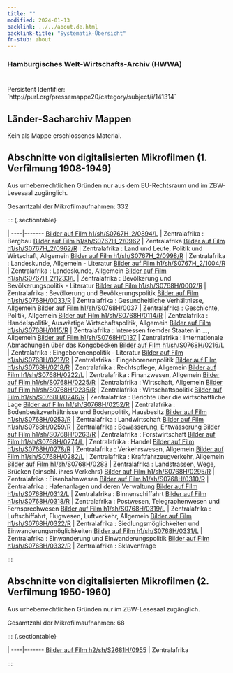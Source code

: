 ```yaml
---
title: ""
modified: 2024-01-13
backlink: ../../about.de.html
backlink-title: "Systematik-Übersicht"
fn-stub: about
---
```


### Hamburgisches Welt-Wirtschafts-Archiv (HWWA)

# 

<div class="hint">Persistent Identifier: `http://purl.org/pressemappe20/category/subject/i/141314`</div>







## Länder-Sacharchiv Mappen





Kein als Mappe erschlossenes Material.



<a id="filmsections" />

## Abschnitte von digitalisierten Mikrofilmen (1. Verfilmung 1908-1949)

<p>Aus urheberrechtlichen Gründen nur aus dem EU-Rechtsraum und im ZBW-Lesesaal zugänglich.</p>


<p>Gesamtzahl der Mikrofilmaufnahmen: 332</p>





::: {.sectiontable}

 | 
----|-------
<a class="btn" href="https://pm20.zbw.eu/film/h1/sh/S0767H_2/0894/L" rel="nofollow">Bilder auf Film h1/sh/S0767H_2/0894/L</a> | Zentralafrika : Bergbau
<a class="btn" href="https://pm20.zbw.eu/film/h1/sh/S0767H_2/0962" rel="nofollow">Bilder auf Film h1/sh/S0767H_2/0962</a> | Zentralafrika
<a class="btn" href="https://pm20.zbw.eu/film/h1/sh/S0767H_2/0962/R" rel="nofollow">Bilder auf Film h1/sh/S0767H_2/0962/R</a> | Zentralafrika : Land und Leute, Politik und Wirtschaft, Allgemein
<a class="btn" href="https://pm20.zbw.eu/film/h1/sh/S0767H_2/0998/R" rel="nofollow">Bilder auf Film h1/sh/S0767H_2/0998/R</a> | Zentralafrika : Landeskunde, Allgemein - Literatur
<a class="btn" href="https://pm20.zbw.eu/film/h1/sh/S0767H_2/1004/R" rel="nofollow">Bilder auf Film h1/sh/S0767H_2/1004/R</a> | Zentralafrika : Landeskunde, Allgemein
<a class="btn" href="https://pm20.zbw.eu/film/h1/sh/S0767H_2/1233/L" rel="nofollow">Bilder auf Film h1/sh/S0767H_2/1233/L</a> | Zentralafrika : Bevölkerung und Bevölkerungspolitik - Literatur
<a class="btn" href="https://pm20.zbw.eu/film/h1/sh/S0768H/0002/R" rel="nofollow">Bilder auf Film h1/sh/S0768H/0002/R</a> | Zentralafrika : Bevölkerung und Bevölkerungspolitik
<a class="btn" href="https://pm20.zbw.eu/film/h1/sh/S0768H/0033/R" rel="nofollow">Bilder auf Film h1/sh/S0768H/0033/R</a> | Zentralafrika : Gesundheitliche Verhältnisse, Allgemein
<a class="btn" href="https://pm20.zbw.eu/film/h1/sh/S0768H/0037" rel="nofollow">Bilder auf Film h1/sh/S0768H/0037</a> | Zentralafrika : Geschichte, Politik, Allgemein
<a class="btn" href="https://pm20.zbw.eu/film/h1/sh/S0768H/0114/R" rel="nofollow">Bilder auf Film h1/sh/S0768H/0114/R</a> | Zentralafrika : Handelspolitik, Auswärtige Wirtschaftspolitik, Allgemein
<a class="btn" href="https://pm20.zbw.eu/film/h1/sh/S0768H/0115/R" rel="nofollow">Bilder auf Film h1/sh/S0768H/0115/R</a> | Zentralafrika : Interessen fremder Staaten in …, Allgemein
<a class="btn" href="https://pm20.zbw.eu/film/h1/sh/S0768H/0137" rel="nofollow">Bilder auf Film h1/sh/S0768H/0137</a> | Zentralafrika : Internationale Abmachungen über das Kongobecken
<a class="btn" href="https://pm20.zbw.eu/film/h1/sh/S0768H/0216/L" rel="nofollow">Bilder auf Film h1/sh/S0768H/0216/L</a> | Zentralafrika : Eingeborenenpolitik - Literatur
<a class="btn" href="https://pm20.zbw.eu/film/h1/sh/S0768H/0217/R" rel="nofollow">Bilder auf Film h1/sh/S0768H/0217/R</a> | Zentralafrika : Eingeborenenpolitik
<a class="btn" href="https://pm20.zbw.eu/film/h1/sh/S0768H/0218/R" rel="nofollow">Bilder auf Film h1/sh/S0768H/0218/R</a> | Zentralafrika : Rechtspflege, Allgemein
<a class="btn" href="https://pm20.zbw.eu/film/h1/sh/S0768H/0222/L" rel="nofollow">Bilder auf Film h1/sh/S0768H/0222/L</a> | Zentralafrika : Finanzwesen, Allgemein
<a class="btn" href="https://pm20.zbw.eu/film/h1/sh/S0768H/0225/R" rel="nofollow">Bilder auf Film h1/sh/S0768H/0225/R</a> | Zentralafrika : Wirtschaft, Allgemein
<a class="btn" href="https://pm20.zbw.eu/film/h1/sh/S0768H/0235/R" rel="nofollow">Bilder auf Film h1/sh/S0768H/0235/R</a> | Zentralafrika : Wirtschaftspolitik
<a class="btn" href="https://pm20.zbw.eu/film/h1/sh/S0768H/0246/R" rel="nofollow">Bilder auf Film h1/sh/S0768H/0246/R</a> | Zentralafrika : Berichte über die wirtschaftliche Lage
<a class="btn" href="https://pm20.zbw.eu/film/h1/sh/S0768H/0252/R" rel="nofollow">Bilder auf Film h1/sh/S0768H/0252/R</a> | Zentralafrika : Bodenbesitzverhältnisse und Bodenpolitik, Hausbesitz
<a class="btn" href="https://pm20.zbw.eu/film/h1/sh/S0768H/0253/R" rel="nofollow">Bilder auf Film h1/sh/S0768H/0253/R</a> | Zentralafrika : Landwirtschaft
<a class="btn" href="https://pm20.zbw.eu/film/h1/sh/S0768H/0259/R" rel="nofollow">Bilder auf Film h1/sh/S0768H/0259/R</a> | Zentralafrika : Bewässerung, Entwässerung
<a class="btn" href="https://pm20.zbw.eu/film/h1/sh/S0768H/0263/R" rel="nofollow">Bilder auf Film h1/sh/S0768H/0263/R</a> | Zentralafrika : Forstwirtschaft
<a class="btn" href="https://pm20.zbw.eu/film/h1/sh/S0768H/0274/L" rel="nofollow">Bilder auf Film h1/sh/S0768H/0274/L</a> | Zentralafrika : Handel
<a class="btn" href="https://pm20.zbw.eu/film/h1/sh/S0768H/0278/R" rel="nofollow">Bilder auf Film h1/sh/S0768H/0278/R</a> | Zentralafrika : Verkehrswesen, Allgemein
<a class="btn" href="https://pm20.zbw.eu/film/h1/sh/S0768H/0282/L" rel="nofollow">Bilder auf Film h1/sh/S0768H/0282/L</a> | Zentralafrika : Kraftfahrzeugverkehr, Allgemein
<a class="btn" href="https://pm20.zbw.eu/film/h1/sh/S0768H/0283" rel="nofollow">Bilder auf Film h1/sh/S0768H/0283</a> | Zentralafrika : Landstrassen, Wege, Brücken (einschl. ihres Verkehrs)
<a class="btn" href="https://pm20.zbw.eu/film/h1/sh/S0768H/0295/R" rel="nofollow">Bilder auf Film h1/sh/S0768H/0295/R</a> | Zentralafrika : Eisenbahnwesen
<a class="btn" href="https://pm20.zbw.eu/film/h1/sh/S0768H/0310/R" rel="nofollow">Bilder auf Film h1/sh/S0768H/0310/R</a> | Zentralafrika : Hafenanlagen und deren Verwaltung
<a class="btn" href="https://pm20.zbw.eu/film/h1/sh/S0768H/0312/L" rel="nofollow">Bilder auf Film h1/sh/S0768H/0312/L</a> | Zentralafrika : Binnenschiffahrt
<a class="btn" href="https://pm20.zbw.eu/film/h1/sh/S0768H/0318/R" rel="nofollow">Bilder auf Film h1/sh/S0768H/0318/R</a> | Zentralafrika : Postwesen, Telegraphenwesen und Fernsprechwesen
<a class="btn" href="https://pm20.zbw.eu/film/h1/sh/S0768H/0319/L" rel="nofollow">Bilder auf Film h1/sh/S0768H/0319/L</a> | Zentralafrika : Luftschiffahrt, Flugwesen, Luftverkehr, Allgemein
<a class="btn" href="https://pm20.zbw.eu/film/h1/sh/S0768H/0322/R" rel="nofollow">Bilder auf Film h1/sh/S0768H/0322/R</a> | Zentralafrika : Siedlungsmöglichkeiten und Einwanderungsmöglichkeiten
<a class="btn" href="https://pm20.zbw.eu/film/h1/sh/S0768H/0331/L" rel="nofollow">Bilder auf Film h1/sh/S0768H/0331/L</a> | Zentralafrika : Einwanderung und Einwanderungspolitik
<a class="btn" href="https://pm20.zbw.eu/film/h1/sh/S0768H/0332/R" rel="nofollow">Bilder auf Film h1/sh/S0768H/0332/R</a> | Zentralafrika : Sklavenfrage


:::




## Abschnitte von digitalisierten Mikrofilmen (2. Verfilmung 1950-1960)

<p>Aus urheberrechtlichen Gründen nur im ZBW-Lesesaal zugänglich.</p>


<p>Gesamtzahl der Mikrofilmaufnahmen: 68</p>





::: {.sectiontable}

 | 
----|-------
<a class="btn" href="https://pm20.zbw.eu/film/h2/sh/S2681H/0955" rel="nofollow">Bilder auf Film h2/sh/S2681H/0955</a> | Zentralafrika


:::
















